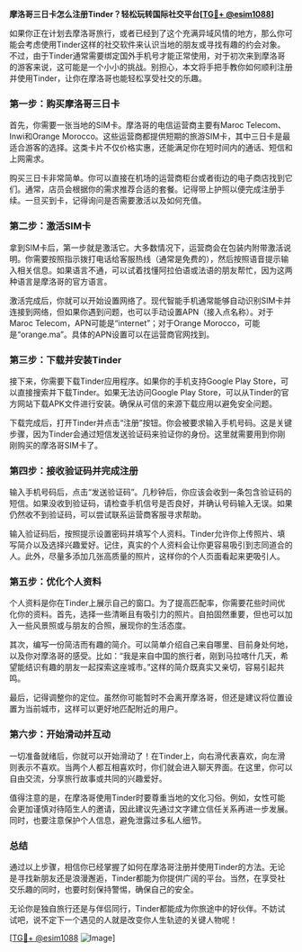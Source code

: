 **摩洛哥三日卡怎么注册Tinder？轻松玩转国际社交平台[[TG💪+ @esim1088](https://t.me/s/esim1088)]**

如果你正在计划去摩洛哥旅行，或者已经到了这个充满异域风情的地方，那么你可能会考虑使用Tinder这样的社交软件来认识当地的朋友或寻找有趣的约会对象。不过，由于Tinder通常需要绑定国外手机号才能正常使用，对于初次来到摩洛哥的游客来说，这可能是一个小小的挑战。别担心，本文将手把手教你如何顺利注册并使用Tinder，让你在摩洛哥也能轻松享受社交的乐趣。

### 第一步：购买摩洛哥三日卡

首先，你需要一张当地的SIM卡。摩洛哥的电信运营商主要有Maroc Telecom、Inwi和Orange Morocco。这些运营商都提供短期的旅游SIM卡，其中三日卡是最适合游客的选择。这类卡片不仅价格实惠，还能满足你在短时间内的通话、短信和上网需求。

购买三日卡非常简单。你可以直接在机场的运营商柜台或者街边的电子商店找到它们。通常，店员会根据你的需求推荐合适的套餐。记得带上护照以便完成注册手续。一旦买到卡，记得询问是否需要激活以及如何充值。

### 第二步：激活SIM卡

拿到SIM卡后，第一步就是激活它。大多数情况下，运营商会在包装内附带激活说明。你需要按照指示拨打电话给客服热线（通常是免费的），然后按照语音提示输入相关信息。如果语言不通，可以试着找懂阿拉伯语或法语的朋友帮忙，因为这两种语言是摩洛哥的官方语言。

激活完成后，你就可以开始设置网络了。现代智能手机通常能够自动识别SIM卡并连接到网络，但如果你遇到问题，也可以手动设置APN（接入点名称）。对于Maroc Telecom，APN可能是“internet”；对于Orange Morocco，可能是“orange.ma”。具体的APN设置可以在运营商官网找到。

### 第三步：下载并安装Tinder

接下来，你需要下载Tinder应用程序。如果你的手机支持Google Play Store，可以直接搜索并下载Tinder。如果无法访问Google Play Store，可以从Tinder的官方网站下载APK文件进行安装。确保从可信的来源下载应用以避免安全问题。

下载完成后，打开Tinder并点击“注册”按钮。你会被要求输入手机号码。这是关键步骤，因为Tinder会通过短信发送验证码来验证你的身份。这里就需要用到你刚刚购买的摩洛哥SIM卡了。

### 第四步：接收验证码并完成注册

输入手机号码后，点击“发送验证码”。几秒钟后，你应该会收到一条包含验证码的短信。如果没收到验证码，请检查手机信号是否良好，并确认号码输入无误。如果仍然收不到验证码，可以尝试联系运营商客服寻求帮助。

输入验证码后，按照提示设置密码并填写个人资料。Tinder允许你上传照片、填写简介以及选择兴趣爱好。记住，真实的个人资料会让你更容易吸引到志同道合的人。此外，尽量多添加几张高质量的照片，这样你的个人页面看起来更吸引人。

### 第五步：优化个人资料

个人资料是你在Tinder上展示自己的窗口。为了提高匹配率，你需要花些时间优化你的资料。首先，选择一些清晰且有吸引力的照片。自拍固然重要，但也可以加入一些风景照或与朋友的合照，展现你的生活态度。

其次，编写一份简洁而有趣的简介。可以简单介绍自己来自哪里、目前身处何地，以及你对摩洛哥的感受。比如：“我是来自中国的旅行者，刚到马拉喀什几天，希望能结识有趣的朋友一起探索这座城市。”这样的简介既真实又亲切，容易引起共鸣。

最后，记得调整你的定位。虽然你可能暂时不会离开摩洛哥，但还是建议将位置设置为当前城市，这样可以更好地匹配附近的用户。

### 第六步：开始滑动并互动

一切准备就绪后，你就可以开始滑动了！在Tinder上，向右滑代表喜欢，向左滑则表示不喜欢。当两个人都互相喜欢时，你们就会进入聊天界面。在这里，你可以自由交流，分享旅行故事或共同的兴趣爱好。

值得注意的是，在摩洛哥使用Tinder时要尊重当地的文化习俗。例如，女性可能会更加谨慎对待陌生人的邀请，因此建议先通过文字建立信任关系再进一步发展。同时，也要注意保护个人信息，避免泄露过多私人细节。

### 总结

通过以上步骤，相信你已经掌握了如何在摩洛哥注册并使用Tinder的方法。无论是寻找新朋友还是浪漫邂逅，Tinder都能为你提供广阔的平台。当然，在享受社交乐趣的同时，也要时刻保持警惕，确保自己的安全。

无论你是独自旅行还是与伴侣同行，Tinder都能成为你旅途中的好伙伴。不妨试试吧，说不定下一个遇见的人就是改变你人生轨迹的关键人物呢！

[[TG💪+ @esim1088](https://t.me/s/esim1088) ![Image](https://i.postimg.cc/4NQfJmqS/Snipaste-2025-05-13-00-14-12.png)]